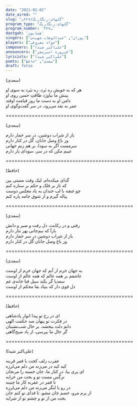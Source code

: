 ```yaml
---
date: "2021-02-02"
date_aired: ""
slug: "گلهای-رنگارنگ/۳۲۷ب"
program_type: "گلهای-رنگارنگ"
program_number: '۳۲۷ب'
dastgah: 'همایون'
singers: ["پوران", "عبدالوهاب شهیدی"]
players: ["جواد معروفی"]
composers: ["علی‌اکبر شیدا"]
announcers: ["فیروزه امیرمعز"]
lyricists: ["علی‌اکبر شیدا"]
poets: ["سعدی", "حافظ"]
draft: false
---
```


(سعدی)  

هر که به خویش ره بَرد، ره نبَرد به سوی او  
بینش ما نیاورَد طاقتِ حسن روی او  
دامن او به دست ما روز قیامت اوفتد  
عمر به نقد می‌رود، در سر گفت‌وگوی او  

============================================  

(سعدی)  

باز از شراب دوشین، در سر خمار دارم  
وز باغ وصل جانان، گل در کنار دارم  
سرمست اگر به سودا، بر هم زنم جهانی  
عیبم مکن که در سر، سودای یار دارم  

============================================  

(حافظ)  

گدای میکده‌ام، لیک وقت مستی بین  
که ناز بر فلک و حکم بر ستاره کنم  
چو غنچه با لب خندان به یاد مجلس دوست  
پیاله گیرم و از شوق جامه پاره کنم  

============================================  

(سعدی)  

رفتی و در رکابت، دل رفت و صبر و دانش  
بازآ که نیم‌جانی بهر نثار دارم  
باز از شراب دوشین در سر خمار دارم  
وز باغ وصل جانان گل در كنار دارم  

============================================  

(سعدی)  

به جهان خرم از آنم که جهان خرم از اوست  
عاشقم بر همه عالم که همه عالم از اوست  
سعدیا گر بکَند سیل فنا خانه‌ی غم  
دل قوی دار که بنیاد بقا محکم از اوست  

============================================  

(حافظ)  

ای در رخ تو پیدا انوار پادشاهی  
در فکرت تو پنهان صد حکمت الهی  
دانم دلت ببخشد، بر حال شب‌نشینان  
گر حال ما بپرسی، از باد صبح‌گاهی  

============================================  

(علی‌اکبر شیدا)  

عقرب زلف کجت با قمر قرینه  
کیه کیه در می‌زنه من دلم می‌لرزه  
ای پری بیا، در کنار ما، جان خسته را مرنجان  
نرگس مست تو و بخت من خرابه  
تا قمر در عقربه کار ما چنینه  
در رو با لنگر می‌زنه من دلم می‌لرزه  
از برم مرو، خصم جان مشو، تا فدای تو کنم جان  
بخت من از تو و چشم تو از شرابه  

